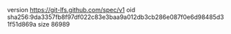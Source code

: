version https://git-lfs.github.com/spec/v1
oid sha256:9da3357fb8f97df022c83e3baa9a012db3cb286e087f0e6d98485d31f51d869a
size 86989
